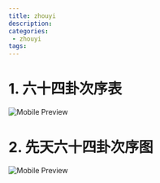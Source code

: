 ```yaml
---
title: zhouyi
description:
categories:
 - zhouyi
tags:
---
```


# 1. 六十四卦次序表

![Mobile Preview](/assets/images/ying/六十四卦次序表.png)

# 2. 先天六十四卦次序图

![Mobile Preview](/assets/images/ying/先天六十四卦次序图.png)

